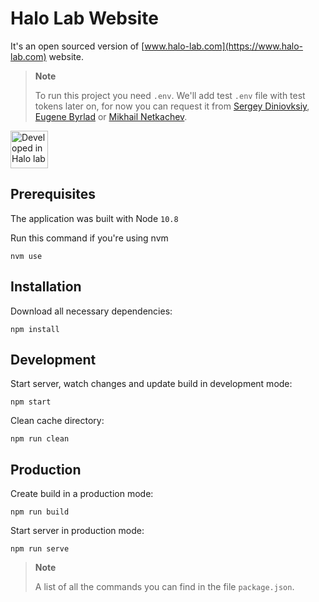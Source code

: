 # Halo Lab Website

It's an open sourced version of [www.halo-lab.com](https://www.halo-lab.com) website. 

> **Note**
>
> To run this project you need `.env`. We'll add test `.env` file with test tokens later on, for now you can request it from [Sergey Diniovksiy](https://github.com/lazio), [Eugene Byrlad](https://github.com/eugene-halolab) or [Mikhail Netkachev](https://github.com/mikhailnetkachev-halolab).


<a href="https://www.halo-lab.com/?utm_source=github-halo-lab">
  <img src="http://api.halo-lab.com/wp-content/uploads/dev_halo.svg"
       alt="Developed in Halo lab" height="60">
</a>


## Prerequisites

The application was built with Node `10.8`

Run this command if you're using nvm

```
nvm use
```

## Installation

Download all necessary dependencies:

```
npm install
```

## Development

Start server, watch changes and update build in development mode:

```
npm start
```

Clean cache directory:

```
npm run clean
```

## Production

Create build in a production mode:

```
npm run build
```

Start server in production mode:

```
npm run serve
```

> **Note**
>
> A list of all the commands you can find in the file `package.json`.
